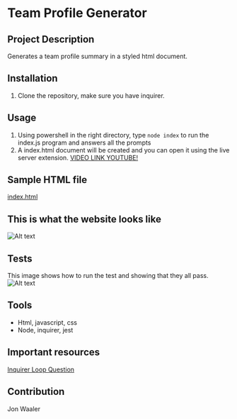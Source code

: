 # Team Profile Generator

## Project Description

Generates a team profile summary in a styled html document.

## Installation

1. Clone the repository, make sure you have inquirer.

## Usage

1. Using powershell in the right directory, type `node index` to run the index.js program and answers all the prompts
2. A index.html document will be created and you can open it using the live server extension.
   [VIDEO LINK YOUTUBE!](https://www.youtube.com/watch?v=_MUjzQQ2fXk&ab_channel=Jon)

## Sample HTML file

[index.html](./index.html)

## This is what the website looks like

![Alt text](https://i.imgur.com/sqFiBrP.png)

## Tests

This image shows how to run the test and showing that they all pass.
![Alt text](https://i.imgur.com/6LoQShx.png)

## Tools

- Html, javascript, css
- Node, inquirer, jest

## Important resources

[Inquirer Loop Question](http://www.penandpaperprogrammer.com/blog/2018/12/16/repeating-questions-with-inquirerjs)

## Contribution

Jon Waaler
